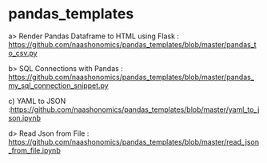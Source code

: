 # pandas_templates

a> Render Pandas Dataframe to HTML using Flask : https://github.com/naashonomics/pandas_templates/blob/master/pandas_to_csv.py

b> SQL Connections with Pandas : https://github.com/naashonomics/pandas_templates/blob/master/pandas_my_sql_connection_snippet.py 

c) YAML to JSON :https://github.com/naashonomics/pandas_templates/blob/master/yaml_to_json.ipynb 

d> Read Json from File : https://github.com/naashonomics/pandas_templates/blob/master/read_json_from_file.ipynb 


